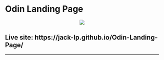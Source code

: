 # Odin Landing Page

<p align="center">
 <img src="https://i.imgur.com/XW1Arq9.png" />
</p>

<h2>Live site: https://jack-lp.github.io/Odin-Landing-Page/</h2>

---
